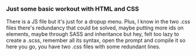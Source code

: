 ### Just some basic workout with HTML and CSS
There is a JS file but it's just for a dropup menu. Plus, I know in the two .css files there's redundancy that could be solved, maybe putting more ids on elements, maybe through SASS and inheritance but hey, felt too lazy to create a .scss,
remember all its syntax, open the prompt and compile it so here you go, you have two .css files with some redundant lines.
